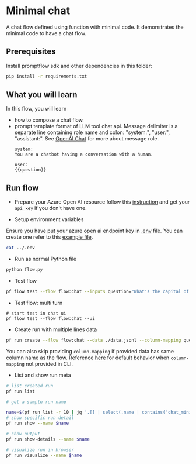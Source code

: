 # Minimal chat
A chat flow defined using function with minimal code. It demonstrates the minimal code to have a chat flow.

## Prerequisites

Install promptflow sdk and other dependencies in this folder:
```bash
pip install -r requirements.txt
```

## What you will learn

In this flow, you will learn
- how to compose a chat flow.
- prompt template format of LLM tool chat api. Message delimiter is a separate line containing role name and colon: "system:", "user:", "assistant:".
See <a href="https://platform.openai.com/docs/api-reference/chat/create#chat/create-role" target="_blank">OpenAI Chat</a> for more about message role.
    ```jinja
    system:
    You are a chatbot having a conversation with a human.

    user:
    {{question}}
    ```

## Run flow

- Prepare your Azure Open AI resource follow this [instruction](https://learn.microsoft.com/en-us/azure/cognitive-services/openai/how-to/create-resource?pivots=web-portal) and get your `api_key` if you don't have one.

- Setup environment variables

Ensure you have put your azure open ai endpoint key in [.env](../.env) file. You can create one refer to this [example file](../.env.example).

```bash
cat ../.env
```

- Run as normal Python file

```bash
python flow.py
```
- Test flow

```bash
pf flow test --flow flow:chat --inputs question="What's the capital of France?"
```

- Test flow: multi turn
```shell
# start test in chat ui
pf flow test --flow flow:chat --ui 
```

- Create run with multiple lines data

```bash
pf run create --flow flow:chat --data ./data.jsonl --column-mapping question='${data.question}' --stream
```

You can also skip providing `column-mapping` if provided data has same column name as the flow.
Reference [here](https://aka.ms/pf/column-mapping) for default behavior when `column-mapping` not provided in CLI.

- List and show run meta
```bash
# list created run
pf run list

# get a sample run name

name=$(pf run list -r 10 | jq '.[] | select(.name | contains("chat_minimal_")) | .name'| head -n 1 | tr -d '"')
# show specific run detail
pf run show --name $name

# show output
pf run show-details --name $name

# visualize run in browser
pf run visualize --name $name
```